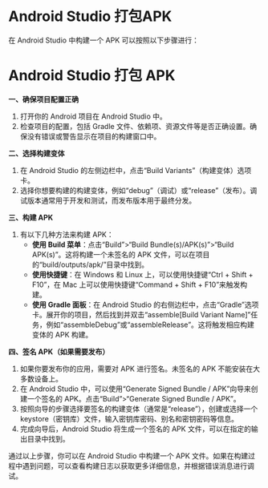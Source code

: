# Android Studio 打包APK
在 Android Studio 中构建一个 APK 可以按照以下步骤进行：

# Android Studio 打包 APK
**一、确保项目配置正确**

1. 打开你的 Android 项目在 Android Studio 中。
2. 检查项目的配置，包括 Gradle 文件、依赖项、资源文件等是否正确设置。确保没有错误或警告显示在项目的构建窗口中。

**二、选择构建变体**

1. 在 Android Studio 的左侧边栏中，点击“Build Variants”（构建变体）选项卡。
2. 选择你想要构建的构建变体，例如“debug”（调试）或“release”（发布）。调试版本通常用于开发和测试，而发布版本用于最终分发。

**三、构建 APK**

1. 有以下几种方法来构建 APK：
   - **使用 Build 菜单**：点击“Build”>“Build Bundle(s)/APK(s)”>“Build APK(s)”。这将构建一个未签名的 APK 文件，可以在项目的“build/outputs/apk/”目录中找到。
   - **使用快捷键**：在 Windows 和 Linux 上，可以使用快捷键“Ctrl + Shift + F10”，在 Mac 上可以使用快捷键“Command + Shift + F10”来触发构建。
   - **使用 Gradle 面板**：在 Android Studio 的右侧边栏中，点击“Gradle”选项卡。展开你的项目，然后找到并双击“assemble[Build Variant Name]”任务，例如“assembleDebug”或“assembleRelease”。这将触发相应构建变体的 APK 构建。

**四、签名 APK（如果需要发布）**

1. 如果你要发布你的应用，需要对 APK 进行签名。未签名的 APK 不能安装在大多数设备上。
2. 在 Android Studio 中，可以使用“Generate Signed Bundle / APK”向导来创建一个签名的 APK。点击“Build”>“Generate Signed Bundle / APK”。
3. 按照向导的步骤选择要签名的构建变体（通常是“release”），创建或选择一个 keystore（密钥库）文件，输入密钥库密码、别名和密钥密码等信息。
4. 完成向导后，Android Studio 将生成一个签名的 APK 文件，可以在指定的输出目录中找到。

通过以上步骤，你可以在 Android Studio 中构建一个 APK 文件。如果在构建过程中遇到问题，可以查看构建日志以获取更多详细信息，并根据错误消息进行调试。